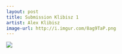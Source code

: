 ```yaml
---
layout: post
title: Submission Klibisz 1
artist: Alex Klibisz
image-url: http://i.imgur.com/8ag9TaP.png
---
```


<!-- This part is optional: -->
![](http://i.imgur.com/8ag9TaP.png)
